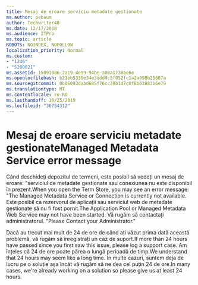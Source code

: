 ```yaml
---
title: Mesaj de eroare serviciu metadate gestionate
ms.author: pebaum
author: Techwriter40
ms.date: 12/17/2018
ms.audience: ITPro
ms.topic: article
ROBOTS: NOINDEX, NOFOLLOW
localization_priority: Normal
ms.custom:
- "1246"
- "5200021"
ms.assetid: 15091086-2ac9-4e99-94be-a08a17386e6e
ms.openlocfilehash: b21bb5339e34e3ddd9c5f052fc1a2a098b25667a
ms.sourcegitcommit: 0b06093dabd685f76cc39b1d7c0f8b03883b6e79
ms.translationtype: MT
ms.contentlocale: ro-RO
ms.lasthandoff: 10/25/2019
ms.locfileid: "36754312"
---
```

# <a name="managed-metadata-service-error-message"></a><span data-ttu-id="4c952-102">Mesaj de eroare serviciu metadate gestionate</span><span class="sxs-lookup"><span data-stu-id="4c952-102">Managed Metadata Service error message</span></span>

<span data-ttu-id="4c952-103">Când deschideți depozitul de termeni, este posibil să vedeți un mesaj de eroare: "serviciul de metadate gestionate sau conexiunea nu este disponibil în prezent.</span><span class="sxs-lookup"><span data-stu-id="4c952-103">When you open the Term Store, you may see an error message: "The Managed Metadata Service or Connection is currently not available.</span></span> <span data-ttu-id="4c952-104">Este posibil ca rezervorul de aplicații sau serviciul web de metadate gestionate să nu fi fost pornit.</span><span class="sxs-lookup"><span data-stu-id="4c952-104">The Application Pool or Managed Metadata Web Service may not have been started.</span></span> <span data-ttu-id="4c952-105">Vă rugăm să contactați administratorul. "</span><span class="sxs-lookup"><span data-stu-id="4c952-105">Please Contact your Administrator."</span></span>
  
<span data-ttu-id="4c952-106">Dacă au trecut mai mult de 24 de ore de când ați văzut prima dată această problemă, vă rugăm să înregistrați un caz de suport.</span><span class="sxs-lookup"><span data-stu-id="4c952-106">If more than 24 hours have passed since you first saw this issue, please log a support case.</span></span> <span data-ttu-id="4c952-107">Am înțeles că 24 de ore poate părea o lungă perioadă de timp.</span><span class="sxs-lookup"><span data-stu-id="4c952-107">We understand that 24 hours may seem like a long time.</span></span> <span data-ttu-id="4c952-108">În multe cazuri, suntem deja de lucru pe o soluție așa încât vă rugăm să ne dea cel puțin 24 de ore.</span><span class="sxs-lookup"><span data-stu-id="4c952-108">In many cases, we're already working on a solution so please give us at least 24 hours.</span></span>
  